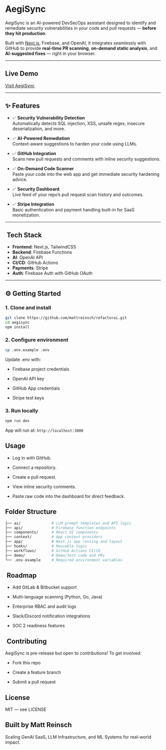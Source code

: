#  AegiSync

AegiSync is an AI-powered DevSecOps assistant designed to identify and remediate security vulnerabilities in your code and pull requests — **before they hit production**.

Built with [Next.js](https://nextjs.org/), Firebase, and OpenAI, it integrates seamlessly with GitHub to provide **real-time PR scanning**, **on-demand static analysis**, and **AI-suggested fixes** — right in your browser.

---

##  Live Demo

 [Visit AegiSync](https://aegisync.dev) 

---

## ✨ Features

- ✅ **Security Vulnerability Detection**  
  Automatically detects SQL injection, XSS, unsafe regex, insecure deserialization, and more.

- ✅ **AI-Powered Remediation**  
  Context-aware suggestions to harden your code using LLMs.

- ✅ **GitHub Integration**  
  Scans new pull requests and comments with inline security suggestions.

- ✅ **On-Demand Code Scanner**  
  Paste your code into the web app and get immediate security hardening advice.

- ✅ **Security Dashboard**  
  Live feed of your repo’s pull request scan history and outcomes.

- ✅ **Stripe Integration**  
  Basic authentication and payment handling built-in for SaaS monetization.

---

## ️ Tech Stack

- **Frontend**: Next.js, TailwindCSS  
- **Backend**: Firebase Functions  
- **AI**: OpenAI API  
- **CI/CD**: GitHub Actions  
- **Payments**: Stripe  
- **Auth**: Firebase Auth with GitHub OAuth

---

## ⚙️ Getting Started

### 1. Clone and install

```bash
git clone https://github.com/mattreinsch/refactorai.git
cd aegisync
npm install
```
### 2. Configure environment
```bash
cp .env.example .env
```
Update .env with:

*   Firebase project credentials

*   OpenAI API key

*   GitHub App credentials

*   Stripe test keys

### 3. Run locally
```bash
npm run dev
```
App will run at: `http://localhost:3000`

## Usage
*   Log in with GitHub.

*   Connect a repository.

*   Create a pull request.

*   View inline security comments.

*   Paste raw code into the dashboard for direct feedback.

## Folder Structure
```bash
├── ai/              # LLM prompt templates and API logic
├── api/             # Firebase function endpoints
├── components/      # React UI components
├── context/         # App context providers
├── app/             # Next.js app routing and layout
├── hooks/           # Reusable logic
├── workflows/       # GitHub Actions CI/CD
├── demo/            # Demo/test code and PRs
└── .env.example     # Required environment variables
```
## ️ Roadmap
*   Add GitLab & Bitbucket support

*   Multi-language scanning (Python, Go, Java)

*   Enterprise RBAC and audit logs

*   Slack/Discord notification integrations

*   SOC 2 readiness features

## ‍ Contributing
AegiSync is pre-release but open to contributions!
To get involved:

*   Fork this repo

*   Create a feature branch

*   Submit a pull request

## License
MIT — see LICENSE

## Built by Matt Reinsch
Scaling GenAI SaaS, LLM Infrastructure, and ML Systems for real-world impact.
